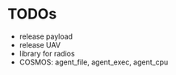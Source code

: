 # TODOs #

* release payload
* release UAV
* library for radios
* COSMOS: agent_file, agent_exec, agent_cpu